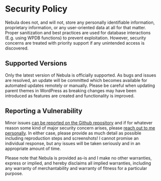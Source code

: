 # Security Policy

Nebula does not, and will not, store any personally identifiable information, proprietary information, or any user-oriented data at all for that matter. Proper sanitization and best practices are used for database interactions (E.g. using WPDB functions) to prevent exploitation. However, security concerns are treated with priority support if any unintended access is discovered.

## Supported Versions

Only the latest version of Nebula is officially supported. As bugs and issues are resolved, an update will be committed which becomes available for automated updates remotely or manually. Please be careful when updating parent themes in WordPress as breaking changes may have been introduced as features are created and functionality is improved.

## Reporting a Vulnerability

Minor issues [can be reported on the Github repository](https://github.com/chrisblakley/Nebula/issues) and if for whatever reason some kind of major security concern arises, please [reach out to me personally](https://github.com/chrisblakley). In either case, please provide as much detail as possible including reproduction steps and screenshots! I cannot promise an individual response, but any issues will be taken seriously and in an appropriate amount of time.

Please note that Nebula is provided ​as-is and I make no other warranties, express or implied, and hereby disclaims all implied warranties, including any warranty of merchantability and warranty of fitness for a particular purpose.